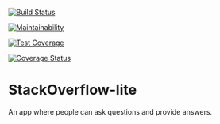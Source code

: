 [![Build Status](https://travis-ci.org/mrSerious/StackOverflow-lite.svg?branch=master)](https://travis-ci.org/mrSerious/StackOverflow-lite)

[![Maintainability](https://api.codeclimate.com/v1/badges/2860441e7cd06b1d5439/maintainability)](https://codeclimate.com/github/mrSerious/StackOverflow-lite/maintainability)

[![Test Coverage](https://api.codeclimate.com/v1/badges/2860441e7cd06b1d5439/test_coverage)](https://codeclimate.com/github/mrSerious/StackOverflow-lite/test_coverage)

[![Coverage Status](https://coveralls.io/repos/github/mrSerious/StackOverflow-lite/badge.svg?branch=master)](https://coveralls.io/github/mrSerious/StackOverflow-lite?branch=master)

# StackOverflow-lite
An app where people can ask questions and provide answers.
